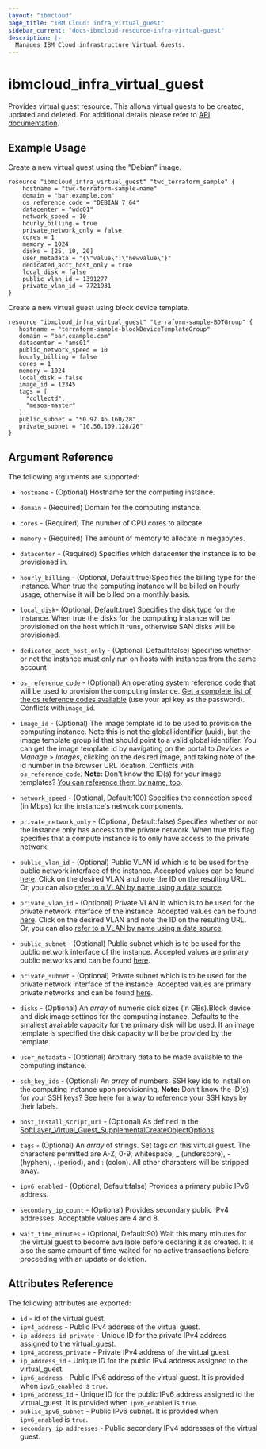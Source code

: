 ```yaml
---
layout: "ibmcloud"
page_title: "IBM Cloud: infra_virtual_guest"
sidebar_current: "docs-ibmcloud-resource-infra-virtual-guest"
description: |-
  Manages IBM Cloud infrastructure Virtual Guests.
---
```


# ibmcloud\_infra_virtual_guest

Provides virtual guest resource. This allows virtual guests to be created, updated
and deleted. For additional details please refer to [API documentation](http://sldn.softlayer.com/reference/services/SoftLayer_Virtual_Guest).

## Example Usage

Create a new virtual guest using the "Debian" image.

```hcl
resource "ibmcloud_infra_virtual_guest" "twc_terraform_sample" {
    hostname = "twc-terraform-sample-name"
    domain = "bar.example.com"
    os_reference_code = "DEBIAN_7_64"
    datacenter = "wdc01"
    network_speed = 10
    hourly_billing = true
    private_network_only = false
    cores = 1
    memory = 1024
    disks = [25, 10, 20]
    user_metadata = "{\"value\":\"newvalue\"}"
    dedicated_acct_host_only = true
    local_disk = false
    public_vlan_id = 1391277
    private_vlan_id = 7721931
}
```

Create a new virtual guest using block device template.

```hcl
resource "ibmcloud_infra_virtual_guest" "terraform-sample-BDTGroup" {
   hostname = "terraform-sample-blockDeviceTemplateGroup"
   domain = "bar.example.com"
   datacenter = "ams01"
   public_network_speed = 10
   hourly_billing = false
   cores = 1
   memory = 1024
   local_disk = false
   image_id = 12345
   tags = [
     "collectd",
     "mesos-master"
   ]
   public_subnet = "50.97.46.160/28"
   private_subnet = "10.56.109.128/26"
}
```

## Argument Reference

The following arguments are supported:

*   `hostname` - (Optional) Hostname for the computing instance.
*   `domain` - (Required)  Domain for the computing instance.
*   `cores` - (Required) The number of CPU cores to allocate.
*   `memory` - (Required) The amount of memory to allocate in megabytes.
*   `datacenter` -  (Required) Specifies which datacenter the instance is to be provisioned in.
*   `hourly_billing` - (Optional, Default:true)Specifies the billing type for the instance. When true the computing instance will be billed on hourly usage, otherwise it will be billed on a monthly basis.
*   `local_disk`- (Optional, Default:true) Specifies the disk type for the instance. When true the disks for the computing instance will be provisioned on the host which it runs, otherwise SAN disks will be provisioned.
*   `dedicated_acct_host_only` - (Optional, Default:false) Specifies whether or not the instance must only run on hosts with instances from the same account
*   `os_reference_code` - (Optional) An operating system reference code that will be used to provision the computing instance. [Get a complete list of the os reference codes available](https://api.softlayer.com/rest/v3/SoftLayer_Virtual_Guest_Block_Device_Template_Group/getVhdImportSoftwareDescriptions.json?objectMask=referenceCode) (use your api key as the password). Conflicts with`image_id`.
*   `image_id` - (Optional) The image template id to be used to provision the computing instance. Note this is not the global identifier (uuid), but the image template group id that should point to a valid global identifier. You can get the image template id by navigating on the portal to _Devices > Manage > Images_, clicking on the desired image, and taking note of the id number in the browser URL location. Conflicts with `os_reference_code`.
**Note:** Don't know the ID(s) for your image templates? [You can reference them by name, too](https://github.com/softlayer/terraform-provider-softlayer/blob/master/docs/datasources/softlayer_image_template.md).
*   `network_speed` - (Optional, Default:100) Specifies the connection speed (in Mbps) for the instance's network components.
*   `private_network_only` - (Optional, Default:false) Specifies whether or not the instance only has access to the private network. When true this flag specifies that a compute instance is to only have access to the private network.
*   `public_vlan_id` - (Optional) Public VLAN id which is to be used for the public network interface of the instance. Accepted values can be found [here](https://control.softlayer.com/network/vlans). Click on the desired VLAN and note the ID on the resulting URL. Or, you can also [refer to a VLAN by name using a data source](https://github.com/softlayer/terraform-provider-softlayer/blob/master/docs/datasources/softlayer_vlan.md).
*   `private_vlan_id` - (Optional) Private VLAN id which is to be used for the private network interface of the instance. Accepted values can be found [here](https://control.softlayer.com/network/vlans). Click on the desired VLAN and note the ID on the resulting URL. Or, you can also [refer to a VLAN by name using a data source](https://github.com/softlayer/terraform-provider-softlayer/blob/master/docs/datasources/softlayer_vlan.md).

*   `public_subnet` - (Optional) Public subnet which is to be used for the public network interface of the instance. Accepted values are primary public networks and can be found [here](https://control.softlayer.com/network/subnets).
*   `private_subnet` - (Optional) Private subnet which is to be used for the private network interface of the instance. Accepted values are primary private networks and can be found [here](https://control.softlayer.com/network/subnets).
*   `disks` - (Optional) An *array* of numeric disk sizes (in GBs).Block device and disk image settings for the computing instance. Defaults to the smallest available capacity for the primary disk will be used. If an image template is specified the disk capacity will be be provided by the template.
*   `user_metadata` - (Optional) Arbitrary data to be made available to the computing instance.
*   `ssh_key_ids` - (Optional) An *array* of numbers. SSH key ids to install on the computing instance upon provisioning.
    **Note:** Don't know the ID(s) for your SSH keys? See [here](https://github.com/softlayer/terraform-provider-softlayer/blob/master/docs/datasources/softlayer_ssh_key.md) for a way to reference your SSH keys by their labels.

*   `post_install_script_uri` - (Optional)  As defined in the [SoftLayer_Virtual_Guest_SupplementalCreateObjectOptions](https://sldn.softlayer.com/reference/datatypes/SoftLayer_Virtual_Guest_SupplementalCreateObjectOptions).
*   `tags` - (Optional) An *array* of strings. Set tags on this virtual guest. The characters permitted are A-Z, 0-9, whitespace, _ (underscore), - (hyphen), . (period), and : (colon). All other characters will be stripped away.
*   `ipv6_enabled` - (Optional, Default:false) Provides a primary public IPv6 address.
*   `secondary_ip_count` - (Optional) Provides secondary public IPv4 addresses. Acceptable values are 4 and 8. 
*   `wait_time_minutes` - (Optional, Default:90) Wait this many minutes for the virtual guest to become available before declaring it as created. It is also the same amount of time waited for no active transactions before proceeding with an update or deletion.


## Attributes Reference

The following attributes are exported:

* `id` - id of the virtual guest.
* `ipv4_address` - Public IPv4 address of the virtual guest.
* `ip_address_id_private` - Unique ID for the private IPv4 address assigned to the virtual_guest.
* `ipv4_address_private` - Private IPv4 address of the virtual guest.
* `ip_address_id` - Unique ID for the public IPv4 address assigned to the virtual_guest.
* `ipv6_address` - Public IPv6 address of the virtual guest. It is provided when `ipv6_enabled` is `true`.
* `ipv6_address_id` - Unique ID for the public IPv6 address assigned to the virtual_guest. It is provided when `ipv6_enabled` is `true`.
* `public_ipv6_subnet` - Public IPv6 subnet. It is provided when `ipv6_enabled` is `true`.
* `secondary_ip_addresses` - Public secondary IPv4 addresses of the virtual guest.